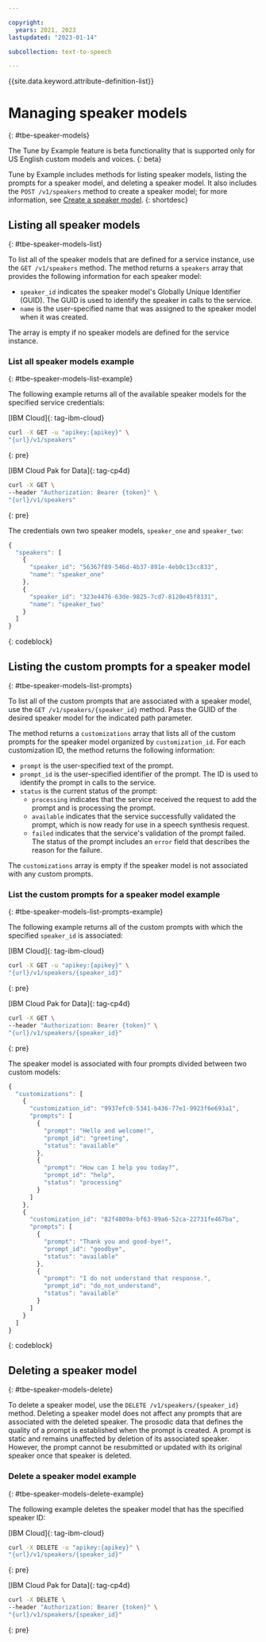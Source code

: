 ```yaml
---

copyright:
  years: 2021, 2023
lastupdated: "2023-01-14"

subcollection: text-to-speech

---
```


{{site.data.keyword.attribute-definition-list}}

# Managing speaker models
{: #tbe-speaker-models}

The Tune by Example feature is beta functionality that is supported only for US English custom models and voices.
{: beta}

Tune by Example includes methods for listing speaker models, listing the prompts for a speaker model, and deleting a speaker model. It also includes the `POST /v1/speakers` method to create a speaker model; for more information, see [Create a speaker model](/docs/text-to-speech?topic=text-to-speech-tbe-create#tbe-create-speaker-model).
{: shortdesc}

## Listing all speaker models
{: #tbe-speaker-models-list}

To list all of the speaker models that are defined for a service instance, use the `GET /v1/speakers` method. The method returns a `speakers` array that provides the following information for each speaker model:

-   `speaker_id` indicates the speaker model's Globally Unique Identifier (GUID). The GUID is used to identify the speaker in calls to the service.
-   `name` is the user-specified name that was assigned to the speaker model when it was created.

The array is empty if no speaker models are defined for the service instance.

### List all speaker models example
{: #tbe-speaker-models-list-example}

The following example returns all of the available speaker models for the specified service credentials:

[IBM Cloud]{: tag-ibm-cloud}

```bash
curl -X GET -u "apikey:{apikey}" \
"{url}/v1/speakers"
```
{: pre}

[IBM Cloud Pak for Data]{: tag-cp4d}

```bash
curl -X GET \
--header "Authorization: Bearer {token}" \
"{url}/v1/speakers"
```
{: pre}

The credentials own two speaker models, `speaker_one` and `speaker_two`:

```javascript
{
  "speakers": [
    {
      "speaker_id": "56367f89-546d-4b37-891e-4eb0c13cc833",
      "name": "speaker_one"
    },
    {
      "speaker_id": "323e4476-63de-9825-7cd7-8120e45f8331",
      "name": "speaker_two"
    }
  ]
}
```
{: codeblock}

## Listing the custom prompts for a speaker model
{: #tbe-speaker-models-list-prompts}

To list all of the custom prompts that are associated with a speaker model, use the `GET /v1/speakers/{speaker_id}` method. Pass the GUID of the desired speaker model for the indicated path parameter.

The method returns a `customizations` array that lists all of the custom prompts for the speaker model organized by `customization_id`. For each customization ID, the method returns the following information:

-   `prompt` is the user-specified text of the prompt.
-   `prompt_id` is the user-specified identifier of the prompt. The ID is used to identify the prompt in calls to the service.
-   `status` is the current status of the prompt:
    -   `processing` indicates that the service received the request to add the prompt and is processing the prompt.
    -   `available` indicates that the service successfully validated the prompt, which is now ready for use in a speech synthesis request.
    -   `failed` indicates that the service's validation of the prompt failed. The status of the prompt includes an `error` field that describes the reason for the failure.

The `customizations` array is empty if the speaker model is not associated with any custom prompts.

### List the custom prompts for a speaker model example
{: #tbe-speaker-models-list-prompts-example}

The following example returns all of the custom prompts with which the specified `speaker_id` is associated:

[IBM Cloud]{: tag-ibm-cloud}

```bash
curl -X GET -u "apikey:{apikey}" \
"{url}/v1/speakers/{speaker_id}"
```
{: pre}

[IBM Cloud Pak for Data]{: tag-cp4d}

```bash
curl -X GET \
--header "Authorization: Bearer {token}" \
"{url}/v1/speakers/{speaker_id}"
```
{: pre}

The speaker model is associated with four prompts divided between two custom models:

```javascript
{
  "customizations": [
    {
      "customization_id": "9937efc0-5341-b436-77e1-9923f6e693a1",
      "prompts": [
        {
          "prompt": "Hello and welcome!",
          "prompt_id": "greeting",
          "status": "available"
        },
        {
          "prompt": "How can I help you today?",
          "prompt_id": "help",
          "status": "processing"
        }
      ]
    },
    {
      "customization_id": "82f4809a-bf63-89a6-52ca-22731fe467ba",
      "prompts": [
        {
          "prompt": "Thank you and good-bye!",
          "prompt_id": "goodbye",
          "status": "available"
        },
        {
          "prompt": "I do not understand that response.",
          "prompt_id": "do_not_understand",
          "status": "available"
        }
      ]
    }
  ]
}
```
{: codeblock}

## Deleting a speaker model
{: #tbe-speaker-models-delete}

To delete a speaker model, use the `DELETE /v1/speakers/{speaker_id}` method. Deleting a speaker model does not affect any prompts that are associated with the deleted speaker. The prosodic data that defines the quality of a prompt is established when the prompt is created. A prompt is static and remains unaffected by deletion of its associated speaker. However, the prompt cannot be resubmitted or updated with its original speaker once that speaker is deleted.

### Delete a speaker model example
{: #tbe-speaker-models-delete-example}

The following example deletes the speaker model that has the specified speaker ID:

[IBM Cloud]{: tag-ibm-cloud}

```bash
curl -X DELETE -u "apikey:{apikey}" \
"{url}/v1/speakers/{speaker_id}"
```
{: pre}

[IBM Cloud Pak for Data]{: tag-cp4d}

```bash
curl -X DELETE \
--header "Authorization: Bearer {token}" \
"{url}/v1/speakers/{speaker_id}"
```
{: pre}
